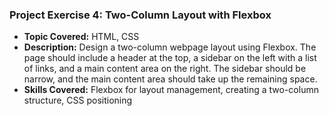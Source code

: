 ### Project Exercise 4: Two-Column Layout with Flexbox

- **Topic Covered:** HTML, CSS
- **Description:** Design a two-column webpage layout using Flexbox. The page should include a header at the top, a sidebar on the left with a list of links, and a main content area on the right. The sidebar should be narrow, and the main content area should take up the remaining space.
- **Skills Covered:** Flexbox for layout management, creating a two-column structure, CSS positioning
